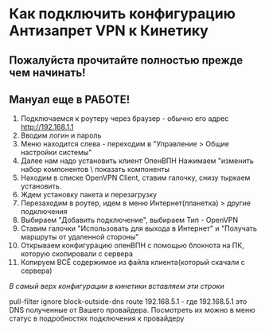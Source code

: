# Как подключить конфигурацию Антизапрет VPN к Кинетику

## Пожалуйста прочитайте полностью прежде чем начинать!
## Мануал еще в РАБОТЕ!

1. Подключаемся к роутеру через браузер - обычно его адрес http://192.168.1.1
2. Вводим логин и пароль
3. Меню находится слева - переходим в "Управление > Общие настройки системы"
4. Далее нам надо установить клиент ОпенВПН Нажимаем "изменить набор компонентов \ показать компоненты
5. Находим в списке OpenVPN Client, ставим галочку, снизу тыркаем установить.
6. Ждем установку пакета и перезагрузку
7. Перезаходим в роутер, идем в меню Интернет(планетка) > другие подключения
8. Выбираем "Добавить подключение", выбираем Тип - OpenVPN
9. Ставим галочки "Использовать для выхода в Интернет" и "Получать маршруты от удаленной стороны"
10. Открываем конфигурацию опенВПН с помощью блокнота на ПК, которую скопировали с сервера
11. Копируем ВСЁ содержимое из файла клиента(который скачали с сервера)

*В самый верх конфигурации в кинетики вставляем эти строки*  

pull-filter ignore block-outside-dns
route 192.168.5.1 - где 192.168.5.1 это DNS полученные от Вашего провайдера. Посмотреть их можно в меню статус в подробностях подключения к провайдеру

